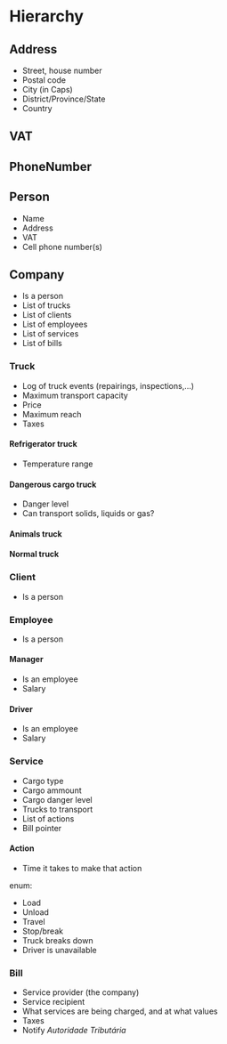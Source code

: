 # Hierarchy

## Address
* Street, house number
* Postal code
* City (in Caps)
* District/Province/State
* Country

## VAT

## PhoneNumber

## Person
* Name
* Address
* VAT
* Cell phone number(s)

## Company
* Is a person
* List of trucks
* List of clients
* List of employees
* List of services
* List of bills

### Truck
* Log of truck events (repairings, inspections,...)
* Maximum transport capacity
* Price
* Maximum reach
* Taxes

#### Refrigerator truck
* Temperature range

#### Dangerous cargo truck
* Danger level
* Can transport solids, liquids or gas?

#### Animals truck

#### Normal truck

### Client
* Is a person

### Employee
* Is a person

#### Manager
* Is an employee
* Salary

#### Driver
* Is an employee
* Salary

### Service
* Cargo type
* Cargo ammount
* Cargo danger level
* Trucks to transport
* List of actions
* Bill pointer

#### Action

* Time it takes to make that action

enum:

* Load
* Unload
* Travel
* Stop/break
* Truck breaks down
* Driver is unavailable

### Bill

* Service provider (the company)
* Service recipient
* What services are being charged, and at what values
* Taxes
* Notify *Autoridade Tributária*
